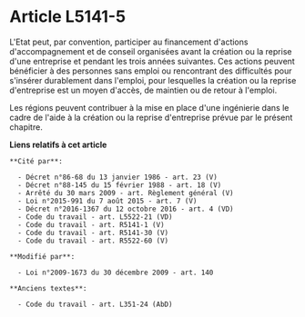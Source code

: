 # Article L5141-5

L'Etat peut, par convention, participer au financement d'actions d'accompagnement et de conseil organisées avant la création
ou la reprise d'une entreprise et pendant les trois années suivantes. Ces actions peuvent bénéficier à des personnes sans
emploi ou rencontrant des difficultés pour s'insérer durablement dans l'emploi, pour lesquelles la création ou la reprise
d'entreprise est un moyen d'accès, de maintien ou de retour à l'emploi. 

Les régions peuvent contribuer à la mise en place d'une ingénierie dans le cadre de l'aide à la création ou la reprise
d'entreprise prévue par le présent chapitre.

**Liens relatifs à cet article**

	**Cité par**:

	  - Décret n°86-68 du 13 janvier 1986 - art. 23 (V)
	  - Décret n°88-145 du 15 février 1988 - art. 18 (V)
	  - Arrêté du 30 mars 2009 - art. Règlement général (V)
	  - Loi n°2015-991 du 7 août 2015 - art. 7 (V)
	  - Décret n°2016-1367 du 12 octobre 2016 - art. 4 (VD)
	  - Code du travail - art. L5522-21 (VD)
	  - Code du travail - art. R5141-1 (V)
	  - Code du travail - art. R5141-30 (V)
	  - Code du travail - art. R5522-60 (V)

	**Modifié par**:

	  - Loi n°2009-1673 du 30 décembre 2009 - art. 140

	**Anciens textes**:

	  - Code du travail - art. L351-24 (AbD)
